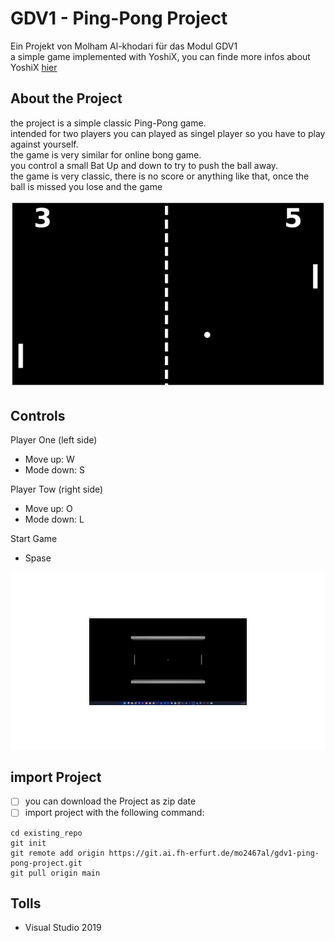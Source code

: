 # GDV1 - Ping-Pong Project

Ein Projekt von Molham Al-khodari für das Modul GDV1 <br>
a simple game implemented with YoshiX, you can finde more infos about YoshiX [hier](docs/yoshix.chm) <br>

## About the Project

the project is a simple classic Ping-Pong game. <br>
intended for two players you can played as singel player so you have to play against yourself. <br>
the game is very similar for online bong game. <br>
you control a small Bat Up and down to try to push the ball away. <br>
the game is very classic, there is no score or anything like that, once the ball is missed you lose and the game <br>

![](docs/Photos/onlineBong.png) <br>

## Controls

Player One (left side)
- Move up: W
- Mode down: S

Player Tow (right side)
- Move up: O
- Mode down: L

Start Game 
- Spase

![](docs/Photos/pingPong.gif) <br>

## import Project

- [ ] you can download the Project as zip date
- [ ] import project with the following command:

```
cd existing_repo
git init
git remote add origin https://git.ai.fh-erfurt.de/mo2467al/gdv1-ping-pong-project.git
git pull origin main
```

## Tolls

- Visual Studio 2019
